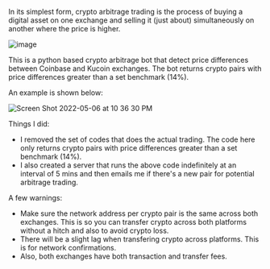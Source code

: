 In its simplest form, crypto arbitrage trading is the process of buying a digital asset on one exchange and selling it (just about) simultaneously on another where the price is higher.


![image](https://user-images.githubusercontent.com/52835575/167238239-f53123dd-9ac6-48e7-9a5b-da932cebfac1.png)


This is a python based crypto arbitrage bot that detect price differences between Coinbase and Kucoin exchanges. The bot returns crypto pairs with price differences greater than a set benchmark (14%).

An example is shown below:

![Screen Shot 2022-05-06 at 10 36 30 PM](https://user-images.githubusercontent.com/52835575/167238581-48d34953-c736-4456-91af-8a4e1c28c3e1.png)

Things I did:
- I removed the set of codes that does the actual trading. The code here only returns crypto pairs with price differences greater than a set benchmark (14%).
- I also created a server that runs the above code indefinitely at an interval of 5 mins and then emails me if there's a new pair for potential arbitrage trading.

A few warnings:
- Make sure the network address per crypto pair is the same across both exchanges.
    This is so you can transfer crypto across both platforms without a hitch and also to avoid crypto loss.
- There will be a slight lag when transfering crypto across platforms. This is for network confirmations.
- Also, both exchanges have both transaction and transfer fees.
